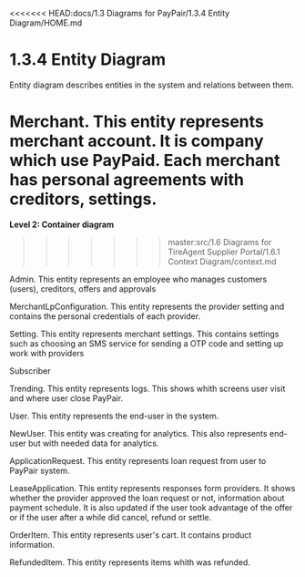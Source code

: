 <<<<<<< HEAD:docs/1.3 Diagrams for PayPair/1.3.4 Entity Diagram/HOME.md
# 1.3.4 Entity Diagram

Entity diagram describes entities in the system and relations between them.

Merchant. This entity represents merchant account. It is company which use PayPaid. Each merchant has personal agreements with creditors, settings.
=======
**Level 2: Container diagram**
>>>>>>> master:src/1.6 Diagrams for TireAgent Supplier Portal/1.6.1 Context Diagram/context.md

Admin. This entity represents an employee who manages customers (users), creditors, offers and approvals

MerchantLpConfiguration. This entity represents the provider setting and contains the personal credentials of each provider.

Setting. This entity represents merchant settings. This contains settings such as choosing an SMS service for sending a OTP code and setting up work with providers

Subscriber

Trending. This entity represents logs. This shows whith screens user visit and where user close PayPair.

User. This entity represents the end-user in the system.

NewUser. This entity was creating for analytics. This also represents end-user but with needed data for analytics.

ApplicationRequest. This entity represents loan request from user to PayPair system.

LeaseApplication. This entity represents responses form providers. It shows whether the provider approved the loan request or not, information about payment schedule. It is also updated if the user took advantage of the offer or if the user after a while did cancel, refund or settle.

OrderItem. This entity represents user's cart. It contains product information.

RefundedItem. This entity represents items whith was refunded.